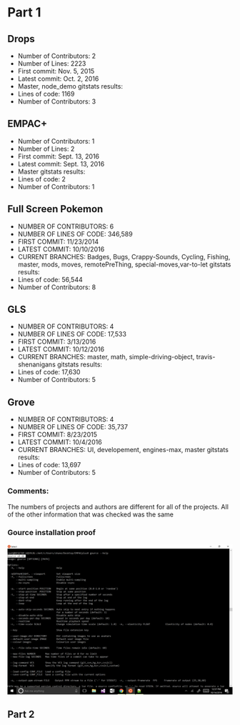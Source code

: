 # Part 1

## Drops
* Number of Contributors: 2
* Number of Lines: 2223
* First commit: Nov. 5, 2015
* Latest commit: Oct. 2, 2016
* Master, node_demo
gitstats results:
* Lines of code: 1169
* Number of Contributors: 3

## EMPAC+
* Number of Contributors: 1
* Number of Lines: 2
* First commit: Sept. 13, 2016
* Latest commit: Sept. 13, 2016
* Master
gitstats results:
* Lines of code: 2
* Number of Contributors: 1

## Full Screen Pokemon
* NUMBER OF CONTRIBUTORS:	6
* NUMBER OF LINES OF CODE: 346,589
* FIRST COMMIT: 11/23/2014
* LATEST COMMIT: 10/10/2016
* CURRENT BRANCHES: Badges, Bugs, Crappy-Sounds, Cycling, Fishing, master, mods, moves, remotePreThing, special-moves,var-to-let
gitstats results:
* Lines of code: 56,544
* Number of Contributors: 8

## GLS
* NUMBER OF CONTRIBUTORS: 4
* NUMBER OF LINES OF CODE: 17,533
* FIRST COMMIT:  3/13/2016
* LATEST COMMIT: 10/12/2016
* CURRENT BRANCHES: master, math, simple-driving-object, travis-shenanigans
gitstats results:
* Lines of code: 17,630
* Number of Contributors: 5 

## Grove
* NUMBER OF CONTRIBUTORS: 4
* NUMBER OF LINES OF CODE: 35,737
* FIRST COMMIT: 8/23/2015
* LATEST COMMIT: 10/4/2016
* CURRENT BRANCHES: UI, developement, engines-max, master
gitstats results:
* Lines of code: 13,697
* Number of Contributors: 5

### Comments: 
The numbers of projects and authors are different for all of the projects. All of the other information that was checked was the same

### Gource installation proof
![Gource](https://github.com/demsks/CSCI2961/blob/master/Images/GourceLab6.png)


## Part 2





